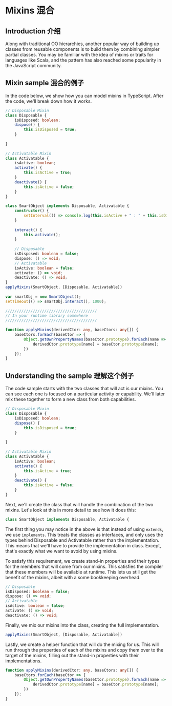 Mixins 混合
====

Introduction 介绍
----

Along with traditional OO hierarchies, another popular way of building up classes from reusable components is to build them by combining simpler partial classes. You may be familiar with the idea of mixins or traits for languages like Scala, and the pattern has also reached some popularity in the JavaScript community.

Mixin sample 混合的例子
----

In the code below, we show how you can model mixins in TypeScript. After the code, we'll break down how it works.

```ts
// Disposable Mixin
class Disposable {
    isDisposed: boolean;
    dispose() {
        this.isDisposed = true;
    }
 
}
 
// Activatable Mixin
class Activatable {
    isActive: boolean;
    activate() {
        this.isActive = true;
    }
    deactivate() {
        this.isActive = false;
    }
}
 
class SmartObject implements Disposable, Activatable {
    constructor() {
        setInterval(() => console.log(this.isActive + " : " + this.isDisposed), 500);
    }
 
    interact() {
        this.activate();
    }
 
    // Disposable
    isDisposed: boolean = false;
    dispose: () => void;
    // Activatable
    isActive: boolean = false;
    activate: () => void;
    deactivate: () => void;
}
applyMixins(SmartObject, [Disposable, Activatable])
 
var smartObj = new SmartObject();
setTimeout(() => smartObj.interact(), 1000);
 
////////////////////////////////////////
// In your runtime library somewhere
////////////////////////////////////////

function applyMixins(derivedCtor: any, baseCtors: any[]) {
    baseCtors.forEach(baseCtor => {
        Object.getOwnPropertyNames(baseCtor.prototype).forEach(name => {
            derivedCtor.prototype[name] = baseCtor.prototype[name];
        })
    }); 
}
```

Understanding the sample 理解这个例子
----

The code sample starts with the two classes that will act is our mixins. You can see each one is focused on a particular activity or capability. We'll later mix these together to form a new class from both capabilities.

```ts
// Disposable Mixin
class Disposable {
    isDisposed: boolean;
    dispose() {
        this.isDisposed = true;
    }
 
}
 
// Activatable Mixin
class Activatable {
    isActive: boolean;
    activate() {
        this.isActive = true;
    }
    deactivate() {
        this.isActive = false;
    }
}
```

Next, we'll create the class that will handle the combination of the two mixins. Let's look at this in more detail to see how it does this:

```ts
class SmartObject implements Disposable, Activatable {
```

The first thing you may notice in the above is that instead of using `extends`, we use `implements`.  This treats the classes as interfaces, and only uses the types behind Disposable and Activatable rather than the implementation. This means that we'll have to provide the implementation in class. Except, that's exactly what we want to avoid by using mixins.

To satisfy this requirement, we create stand-in properties and their types for the members that will come from our mixins. This satisfies the compiler that these members will be available at runtime. This lets us still get the benefit of the mixins, albeit with a some bookkeeping overhead.

```ts
// Disposable
isDisposed: boolean = false;
dispose: () => void;
// Activatable
isActive: boolean = false;
activate: () => void;
deactivate: () => void;
```

Finally, we mix our mixins into the class, creating the full implementation.

```ts
applyMixins(SmartObject, [Disposable, Activatable])
```

Lastly, we create a helper function that will do the mixing for us. This will run through the properties of each of the mixins and copy them over to the target of the mixins, filling out the stand-in properties with their implementations.
 
```ts
function applyMixins(derivedCtor: any, baseCtors: any[]) {
    baseCtors.forEach(baseCtor => {
        Object.getOwnPropertyNames(baseCtor.prototype).forEach(name => {
            derivedCtor.prototype[name] = baseCtor.prototype[name];
        })
    }); 
}
```
